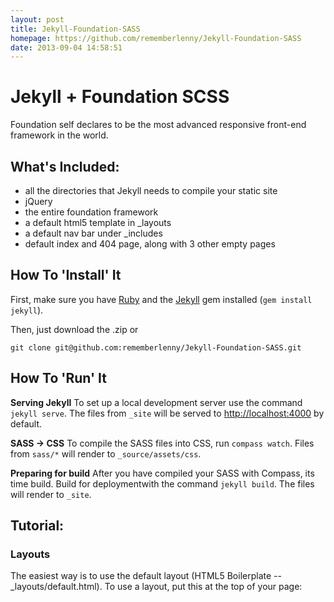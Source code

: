 ```yaml
---
layout: post
title: Jekyll-Foundation-SASS
homepage: https://github.com/rememberlenny/Jekyll-Foundation-SASS
date: 2013-09-04 14:58:51
---
```

# Jekyll + Foundation SCSS #

Foundation self declares to be the most advanced responsive front-end framework in the world.

## What's Included: ##
* all the directories that Jekyll needs to compile your static site
* jQuery
* the entire foundation framework
* a default html5 template in _layouts
* a default nav bar under _includes
* default index and 404 page, along with 3 other empty pages


## How To 'Install' It ##

First, make sure you have [Ruby](https://www.ruby-lang.org/en/) and the [Jekyll](http://jekyllrb.com/) gem installed (```gem install jekyll```).

Then, just download the .zip or

	git clone git@github.com:rememberlenny/Jekyll-Foundation-SASS.git

## How To 'Run' It ##

**Serving Jekyll**
To set up a local development server use the command ```jekyll serve```. The files from ```_site``` will be served to [http://localhost:4000](http://localhost:4000) by default.

**SASS -> CSS**
To compile the SASS files into CSS, run ```compass watch```. Files from ```sass/*``` will render to ```_source/assets/css```.

**Preparing for build**
After you have compiled your SASS with Compass, its time build. Build for deploymentwith the command ```jekyll build```. The files will render to ```_site```.


## Tutorial: ##

### Layouts ###

The easiest way is to use the default layout (HTML5 Boilerplate -- _layouts/default.html). To use a layout, put this at the top of your page:

    